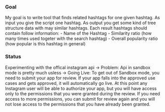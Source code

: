 ### Goal

My goal is to write tool that finds related hashtags for one given hashtag. 
As input you give the script one hashtag.
As output you get some kind of tree structure data with may similar hashtags.
Each result hashtags should contain follow information:
	- Name of the Hashtag
	- Similarity ratio (how many times used togeter with the search hashtag)
	- Overall popularity ratio (how popular is this hashtag in general)

### Status

Experimenting with the offical instagram api
    -> Problem: Api in sandbox mode is pretty much usless
    -> Going Live: To get out of Sandbox mode, you need to submit your app for review. If your app falls into the approved use cases and gets approved, it will automatically go live. At this point any Instagram user will be able to authorize your app, but you will have access only to the permissions that you were granted during the review. If you need access to more permissions, you can submit for review again and you will not lose access to the permissions that you have already been granted.

